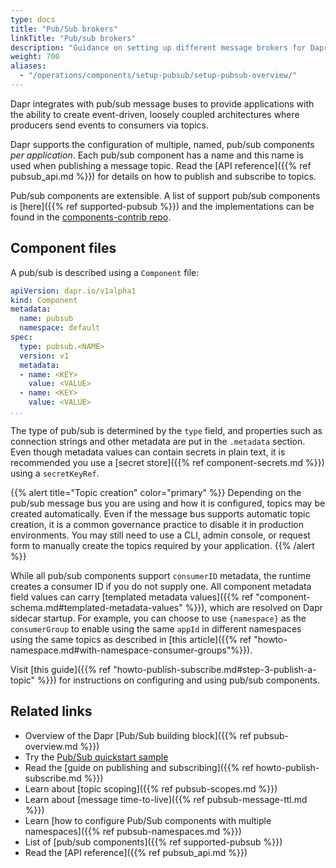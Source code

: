 ```yaml
---
type: docs
title: "Pub/Sub brokers"
linkTitle: "Pub/sub brokers"
description: "Guidance on setting up different message brokers for Dapr Pub/Sub"
weight: 700
aliases:
  - "/operations/components/setup-pubsub/setup-pubsub-overview/"
---
```


Dapr integrates with pub/sub message buses to provide applications with the ability to create event-driven, loosely coupled architectures where producers send events to consumers via topics.

Dapr supports the configuration of multiple, named, pub/sub components *per application*. Each pub/sub component has a name and this name is used when publishing a message topic. Read the [API reference]({{% ref pubsub_api.md %}}) for details on how to publish and subscribe to topics.

Pub/sub components are extensible. A list of support pub/sub components is [here]({{% ref supported-pubsub %}}) and the implementations can be found in the [components-contrib repo](https://github.com/dapr/components-contrib).

## Component files

A pub/sub is described using a `Component` file:

```yaml
apiVersion: dapr.io/v1alpha1
kind: Component
metadata:
  name: pubsub
  namespace: default
spec:
  type: pubsub.<NAME>
  version: v1
  metadata:
  - name: <KEY>
    value: <VALUE>
  - name: <KEY>
    value: <VALUE>
...
```

The type of pub/sub is determined by the `type` field, and properties such as connection strings and other metadata are put in the `.metadata` section.
Even though metadata values can contain secrets in plain text, it is recommended you use a [secret store]({{% ref component-secrets.md %}}) using a `secretKeyRef`.

{{% alert title="Topic creation" color="primary" %}}
Depending on the pub/sub message bus you are using and how it is configured, topics may be created automatically. Even if the message bus supports automatic topic creation, it is a common governance practice to disable it in production environments. You may still need to use a CLI, admin console, or request form to manually create the topics required by your application.
{{% /alert %}}

While all pub/sub components support `consumerID` metadata, the runtime creates a consumer ID if you do not supply one. All component metadata field values can carry [templated metadata values]({{% ref "component-schema.md#templated-metadata-values" %}}), which are resolved on Dapr sidecar startup.
For example, you can choose to use `{namespace}` as the `consumerGroup` to enable using the same `appId` in different namespaces using the same topics as described in [this article]({{% ref "howto-namespace.md#with-namespace-consumer-groups"%}}).

Visit [this guide]({{% ref "howto-publish-subscribe.md#step-3-publish-a-topic" %}}) for instructions on configuring and using pub/sub components.

## Related links

- Overview of the Dapr [Pub/Sub building block]({{% ref pubsub-overview.md %}})
- Try the [Pub/Sub quickstart sample](https://github.com/dapr/quickstarts/tree/master/tutorials/pub-sub)
- Read the [guide on publishing and subscribing]({{% ref howto-publish-subscribe.md %}})
- Learn about [topic scoping]({{% ref pubsub-scopes.md %}})
- Learn about [message time-to-live]({{% ref pubsub-message-ttl.md %}})
- Learn [how to configure Pub/Sub components with multiple namespaces]({{% ref pubsub-namespaces.md %}})
- List of [pub/sub components]({{% ref supported-pubsub %}})
- Read the [API reference]({{% ref pubsub_api.md %}})
